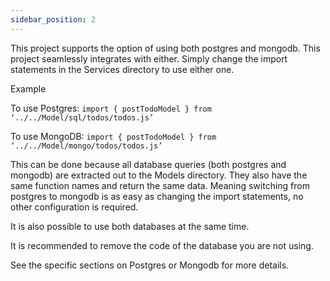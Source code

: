 ```yaml
---
sidebar_position: 2
---
```


This project supports the option of using both postgres and mongodb. This project seamlessly integrates with either. Simply change the import statements in the Services directory to use either one.

Example

To use Postgres:
`import { postTodoModel } from ‘../../Model/sql/todos/todos.js’`

To use MongoDB:
`import { postTodoModel } from ‘../../Model/mongo/todos/todos.js’`

This can be done because all database queries (both postgres and mongodb) are extracted out to the Models directory. They also have the same function names and return the same data. Meaning switching from postgres to mongodb is as easy as changing the import statements, no other configuration is required.

It is also possible to use both databases at the same time.

It is recommended to remove the code of the database you are not using.

See the specific sections on Postgres or Mongodb for more details.
